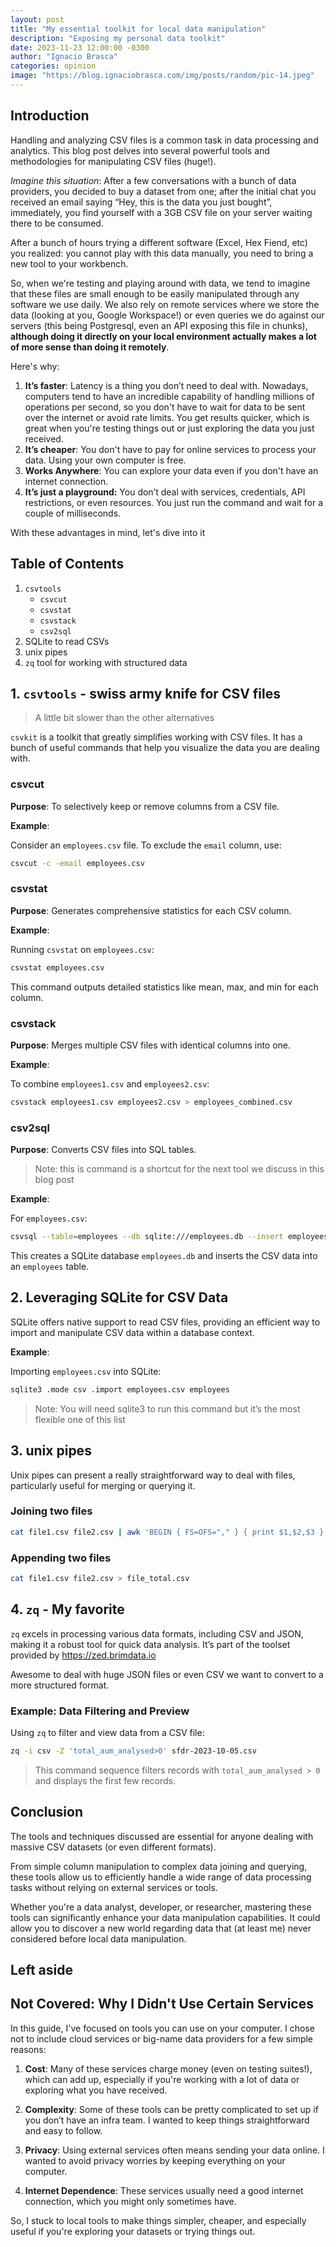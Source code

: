 ```yaml
---
layout: post
title: "My essential toolkit for local data manipulation"
description: "Exposing my personal data toolkit"
date: 2023-11-23 12:00:00 -0300
author: "Ignacio Brasca"
categories: opinion
image: "https://blog.ignaciobrasca.com/img/posts/random/pic-14.jpeg"
---
```


## Introduction

Handling and analyzing CSV files is a common task in data processing and analytics. This blog post delves into several powerful tools and methodologies for manipulating CSV files (huge!). 

*Imagine this situation*: After a few conversations with a bunch of data providers, you decided to buy a dataset from one; after the initial chat you received an email saying “Hey, this is the data you just bought”, immediately, you find yourself with a 3GB CSV file on your server waiting there to be consumed.

After a bunch of hours trying a different software (Excel, Hex Fiend, etc) you realized: you cannot play with this data manually, you need to bring a new tool to your workbench.

So, when we're testing and playing around with data, we tend to imagine that these files are small enough to be easily manipulated through any software we use daily. We also rely on remote services where we store the data (looking at you, Google Workspace!) or even queries we do against our servers (this being Postgresql, even an API exposing this file in chunks), **although doing it directly on your local environment actually makes a lot of more sense than doing it remotely**. 

Here's why:

1. **It’s faster**: Latency is a thing you don’t need to deal with. Nowadays, computers tend to have an incredible capability of handling millions of operations per second, so you don't have to wait for data to be sent over the internet or avoid rate limits. You get results quicker, which is great when you're testing things out or just exploring the data you just received.
2. **It’s cheaper**: You don't have to pay for online services to process your data. Using your own computer is free.
3. **Works Anywhere**: You can explore your data even if you don't have an internet connection.
4. **It’s just a playground:** You don’t deal with services, credentials, API restrictions, or even resources. You just run the command and wait for a couple of milliseconds.

With these advantages in mind, let's dive into it

## Table of Contents
1. `csvtools`
	- `csvcut`
	- `csvstat`
	- `csvstack`
	- `csv2sql`
2. SQLite to read CSVs
3. unix pipes
4. `zq` tool for working with structured data


## 1. `csvtools` - swiss army knife for CSV files

> A little bit slower than the other alternatives

`csvkit` is a toolkit that greatly simplifies working with CSV files. It has a bunch of useful commands that help you visualize the data you are dealing with.

### csvcut

**Purpose**: To selectively keep or remove columns from a CSV file.

**Example**:

Consider an `employees.csv` file. To exclude the `email` column, use:

```bash
csvcut -c -email employees.csv
```

### csvstat

**Purpose**: Generates comprehensive statistics for each CSV column.

**Example**:

Running `csvstat` on `employees.csv`:

```bash
csvstat employees.csv
```

This command outputs detailed statistics like mean, max, and min for each column.

### csvstack

**Purpose**: Merges multiple CSV files with identical columns into one.

**Example**:

To combine `employees1.csv` and `employees2.csv`:

```bash
csvstack employees1.csv employees2.csv > employees_combined.csv
```

### csv2sql

**Purpose**: Converts CSV files into SQL tables.

> Note: this is command is a shortcut for the next tool we discuss in this blog post

**Example**:

For `employees.csv`:

```bash
csvsql --table=employees --db sqlite:///employees.db --insert employees.csv
```

This creates a SQLite database `employees.db` and inserts the CSV data into an `employees` table.


## 2. Leveraging SQLite for CSV Data

SQLite offers native support to read CSV files, providing an efficient way to import and manipulate CSV data within a database context.

**Example**:

Importing `employees.csv` into SQLite:

```bash
sqlite3 .mode csv .import employees.csv employees
```

>Note: You will need sqlite3 to run this command but it’s the most flexible one of this list


## 3. unix pipes

Unix pipes can present a really straightforward way to deal with files, particularly useful for merging or querying it.

### Joining two files

```bash
cat file1.csv file2.csv | awk 'BEGIN { FS=OFS="," } { print $1,$2,$3 }' > joined_file.csv
```

### Appending two files

```bash
cat file1.csv file2.csv > file_total.csv
```

## 4. `zq` - My favorite

`zq` excels in processing various data formats, including CSV and JSON, making it a robust tool for quick data analysis. It’s part of the toolset provided by https://zed.brimdata.io

Awesome to deal with huge JSON files or even CSV we want to convert to a more structured format.

### Example: Data Filtering and Preview

Using `zq` to filter and view data from a CSV file:

```bash
zq -i csv -Z 'total_aum_analysed>0' sfdr-2023-10-05.csv
```

> This command sequence filters records with `total_aum_analysed > 0` and displays the first few records.

## Conclusion

The tools and techniques discussed are essential for anyone dealing with massive CSV datasets (or even different formats). 

From simple column manipulation to complex data joining and querying, these tools allow us to efficiently handle a wide range of data processing tasks without relying on external services or tools. 

Whether you're a data analyst, developer, or researcher, mastering these tools can significantly enhance your data manipulation capabilities. It could allow you to discover a new world regarding data that (at least me) never considered before local data manipulation.

## Left aside 

## Not Covered: Why I Didn't Use Certain Services

In this guide, I've focused on tools you can use on your computer. I chose not to include cloud services or big-name data providers for a few simple reasons:

1. **Cost**: Many of these services charge money (even on testing suites!), which can add up, especially if you're working with a lot of data or exploring what you have received.

2. **Complexity**: Some of these tools can be pretty complicated to set up if you don’t have an infra team. I wanted to keep things straightforward and easy to follow.

3. **Privacy**: Using external services often means sending your data online. I wanted to avoid privacy worries by keeping everything on your computer.

4. **Internet Dependence**: These services usually need a good internet connection, which you might only sometimes have.

So, I stuck to local tools to make things simpler, cheaper, and especially useful if you're exploring your datasets or trying things out.